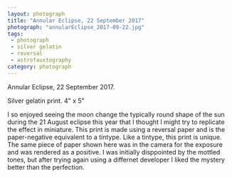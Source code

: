 ```yaml
---
layout: photograph
title: "Annular Eclipse, 22 September 2017"
photograph: "annularEclipse_2017-09-22.jpg"
tags: 
 - photograph
 - silver gelatin
 - reversal
 - astrofauxtography
category: photograph
---
```

Annular Eclipse, 22 September 2017.

Silver gelatin print. 4" x 5"

I so enjoyed seeing the moon change the typically round shape of the sun during the 21 August eclipse this year that I thought I might try to replicate the effect in miniature. This print is made using a reversal paper and is the paper-negative equivalent to a tintype. Like a tintype, this print is unique. The same piece of paper shown here was in the camera for the exposure and was rendered as a positive. I was initially disppointed by the mottled tones, but after trying again using a differnet developer I liked the mystery better than the perfection.